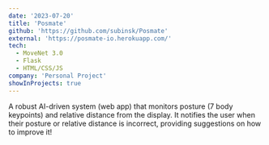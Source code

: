 ```yaml
---
date: '2023-07-20'
title: 'Posmate'
github: 'https://github.com/subinsk/Posmate'
external: 'https://posmate-io.herokuapp.com/'
tech:
  - MoveNet 3.0
  - Flask
  - HTML/CSS/JS
company: 'Personal Project'
showInProjects: true
---
```


A robust AI-driven system (web app) that monitors posture (7 body keypoints) and relative distance from the display. It notifies the user when their posture or relative distance is incorrect, providing suggestions on how to improve it!
